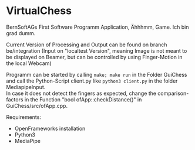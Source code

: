 # VirtualChess
BernSoftAGs First Software Programm Application, Ähhhmm, Game. Ich bin grad dumm.

Current Version of Processing and Output can be found on branch be/integration (Input on "localtest Version", meaning Image is not meant to be displayed on Beamer, but can be controlled by using Finger-Motion in the local Webcam)

Programm can be started by calling ```make; make run``` in the Folder GuiChess and call the Python-Script client.py like ```python3 client.py``` in the folder MediapipeInput.<br>
In case it does not detect the fingers as expected, change the comparison-factors in the Function "bool ofApp::checkDistance()" in GuiChess/src/ofApp.cpp.

Requirements:
  - OpenFrameworks installation
  - Python3
  - MediaPipe
